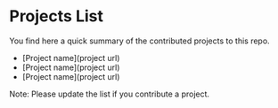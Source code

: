 # Projects List

You find here a quick summary of the contributed projects to this repo.

- [Project name](project url)
- [Project name](project url)
- [Project name](project url)

Note:
Please update the list if you contribute a project.